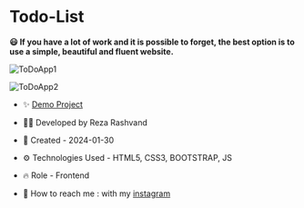 # Todo-List

**😃 If you have a lot of work and it is possible to forget, the best option is to use a simple, beautiful and fluent website.**

![ToDoApp1](https://github.com/Reza-Developer01/Todo-List/assets/157674736/3fdf08f4-f23a-42fe-beeb-24090e6fe90b)

![ToDoApp2](https://github.com/Reza-Developer01/Todo-List/assets/157674736/50ed13bc-c484-4dad-8b57-8b1076709510)

- ✨ [Demo Project](https://pouria-farahani-developer.github.io/Accordion-Menu-By-React/)

- 👨‍💻 Developed by Reza Rashvand

- 📅 Created - 2024-01-30

- ⚙️ Technologies Used - HTML5, CSS3, BOOTSTRAP, JS

- 🔥 Role - Frontend

- 🤝 How to reach me : with my [instagram](https://www.instagram.com/amirreza_rashvand_developer)
